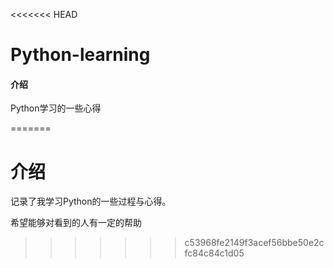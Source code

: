 <<<<<<< HEAD
# Python-learning

#### 介绍
Python学习的一些心得


=======
# 介绍
记录了我学习Python的一些过程与心得。

希望能够对看到的人有一定的帮助
>>>>>>> c53968fe2149f3acef56bbe50e2cfc84c84c1d05

